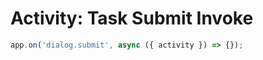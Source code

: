 # Activity: Task Submit Invoke

<!-- langtabs-start -->
```typescript
app.on('dialog.submit', async ({ activity }) => {});
```
<!-- langtabs-end -->
